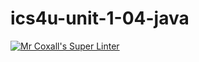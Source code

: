 # ics4u-unit-1-04-java
[![Mr Coxall's Super Linter](https://github.com/sydneykuhn/ics4u-unit-1-04-java/workflows/Mr%20Coxall's%20Super%20Linter/badge.svg)](https://github.com/sydneykuhn/ics4u-unit-1-04-java/actions/)
